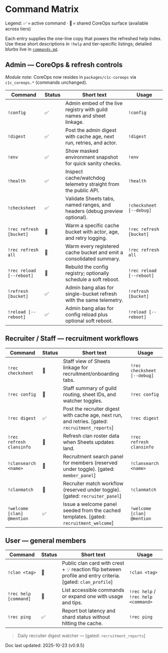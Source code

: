 # Command Matrix

Legend: ✅ = active command · 🧩 = shared CoreOps surface (available across tiers)

Each entry supplies the one-line copy that powers the refreshed help index. Use these
short descriptions in `!help` and tier-specific listings; detailed blurbs live in
[`commands.md`](commands.md).

## Admin — CoreOps & refresh controls
_Module note:_ CoreOps now resides in `packages/c1c-coreops` via `c1c_coreops.*` (commands unchanged).

| Command | Status | Short text | Usage |
| --- | --- | --- | --- |
| `!config` | ✅ | Admin embed of the live registry with guild names and sheet linkage. | `!config` |
| `!digest` | ✅ | Post the admin digest with cache age, next run, retries, and actor. | `!digest` |
| `!env` | ✅ | Show masked environment snapshot for quick sanity checks. | `!env` |
| `!health` | ✅ | Inspect cache/watchdog telemetry straight from the public API. | `!health` |
| `!checksheet` | ✅ | Validate Sheets tabs, named ranges, and headers (debug preview optional). | `!checksheet [--debug]` |
| `!rec refresh [bucket]` | 🧩 | Warm a specific cache bucket with actor, age, and retry logging. | `!rec refresh [bucket]` |
| `!rec refresh all` | 🧩 | Warm every registered cache bucket and emit a consolidated summary. | `!rec refresh all` |
| `!rec reload [--reboot]` | 🧩 | Rebuild the config registry; optionally schedule a soft reboot. | `!rec reload [--reboot]` |
| `!refresh [bucket]` | ✅ | Admin bang alias for single-bucket refresh with the same telemetry. | `!refresh [bucket]` |
| `!reload [--reboot]` | ✅ | Admin bang alias for config reload plus optional soft reboot. | `!reload [--reboot]` |

## Recruiter / Staff — recruitment workflows
| Command | Status | Short text | Usage |
| --- | --- | --- | --- |
| `!rec checksheet` | 🧩 | Staff view of Sheets linkage for recruitment/onboarding tabs. | `!rec checksheet [--debug]` |
| `!rec config` | 🧩 | Staff summary of guild routing, sheet IDs, and watcher toggles. | `!rec config` |
| `!rec digest` | ✅ | Post the recruiter digest with cache age, next run, and retries. [gated: `recruitment_reports`] | `!rec digest` |
| `!rec refresh clansinfo` | 🧩 | Refresh clan roster data when Sheets updates land. | `!rec refresh clansinfo` |
| `!clansearch <name>` | 🧩 | Recruitment search panel for members (reserved under toggle). [gated: `member_panel`] | `!clansearch <name>` |
| `!clanmatch` | 🧩 | Recruiter match workflow (reserved under toggle). [gated: `recruiter_panel`] | `!clanmatch` |
| `!welcome [clan] @mention` | ✅ | Issue a welcome panel seeded from the cached templates. [gated: `recruitment_welcome`] | `!welcome [clan] @mention` |

## User — general members
| Command | Status | Short text | Usage |
| --- | --- | --- | --- |
| `!clan <tag>` | 🧩 | Public clan card with crest + 💡 reaction flip between profile and entry criteria. [gated: `clan_profile`] | `!clan <tag>` |
| `!rec help [command]` | 🧩 | List accessible commands or expand one with usage and tips. | `!rec help` / `!rec help <command>` |
| `!rec ping` | ✅ | Report bot latency and shard status without hitting the cache. | `!rec ping` |

> Daily recruiter digest watcher — [gated: `recruitment_reports`]

Doc last updated: 2025-10-23 (v0.9.5)

